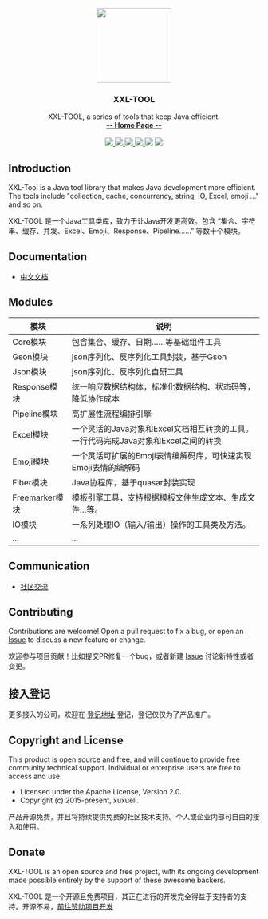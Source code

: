 <p align="center">
    <img src="https://www.xuxueli.com/doc/static/xxl-job/images/xxl-logo.jpg" width="150">
    <h3 align="center">XXL-TOOL</h3>
    <p align="center">
        XXL-TOOL, a series of tools that keep Java efficient.
        <br>
        <a href="https://www.xuxueli.com/xxl-tool/"><strong>-- Home Page --</strong></a>
        <br>
        <br>
        <a href="https://github.com/xuxueli/xxl-tool/actions">
            <img src="https://github.com/xuxueli/xxl-tool/workflows/Java%20CI/badge.svg" >
        </a>
        <a href="https://maven-badges.herokuapp.com/maven-central/com.xuxueli/xxl-tool/">
            <img src="https://maven-badges.herokuapp.com/maven-central/com.xuxueli/xxl-tool/badge.svg" >
        </a>
        <a href="https://github.com/xuxueli/xxl-tool/releases">
            <img src="https://img.shields.io/github/release/xuxueli/xxl-tool.svg" >
        </a>
        <a href="https://github.com/xuxueli/xxl-tool/">
            <img src="https://img.shields.io/github/stars/xuxueli/xxl-tool" >
        </a>
        <img src="https://img.shields.io/github/license/xuxueli/xxl-tool.svg" >
        <a href="https://www.xuxueli.com/page/donate.html">
            <img src="https://img.shields.io/badge/%24-donate-ff69b4.svg?style=flat-square" >
        </a>
    </p>    
</p>


## Introduction
XXL-Tool is a Java tool library that makes Java development more efficient. The tools include "collection, cache, concurrency, string, IO, Excel, emoji ..." and so on.

XXL-TOOL 是一个Java工具类库，致力于让Java开发更高效。包含 “集合、字符串、缓存、并发、Excel、Emoji、Response、Pipeline……” 等数十个模块。

## Documentation
- [中文文档](https://www.xuxueli.com/xxl-tool/)


## Modules
模块 | 说明
--- | ---
Core模块 | 包含集合、缓存、日期……等基础组件工具
Gson模块 | json序列化、反序列化工具封装，基于Gson
Json模块 | json序列化、反序列化自研工具 
Response模块 | 统一响应数据结构体，标准化数据结构、状态码等，降低协作成本
Pipeline模块 | 高扩展性流程编排引擎
Excel模块 | 一个灵活的Java对象和Excel文档相互转换的工具。一行代码完成Java对象和Excel之间的转换
Emoji模块 | 一个灵活可扩展的Emoji表情编解码库，可快速实现Emoji表情的编解码
Fiber模块 | Java协程库，基于quasar封装实现
Freemarker模块 | 模板引擎工具，支持根据模板文件生成文本、生成文件…等。
IO模块 | 一系列处理IO（输入/输出）操作的工具类及方法。
... | ...


## Communication

- [社区交流](https://www.xuxueli.com/page/community.html)


## Contributing
Contributions are welcome! Open a pull request to fix a bug, or open an [Issue](https://github.com/xuxueli/xxl-tool/issues/) to discuss a new feature or change.

欢迎参与项目贡献！比如提交PR修复一个bug，或者新建 [Issue](https://github.com/xuxueli/xxl-tool/issues/) 讨论新特性或者变更。

## 接入登记
更多接入的公司，欢迎在 [登记地址](https://github.com/xuxueli/xxl-tool/issues/1 ) 登记，登记仅仅为了产品推广。


## Copyright and License
This product is open source and free, and will continue to provide free community technical support. Individual or enterprise users are free to access and use.

- Licensed under the Apache License, Version 2.0.
- Copyright (c) 2015-present, xuxueli.

产品开源免费，并且将持续提供免费的社区技术支持。个人或企业内部可自由的接入和使用。


## Donate
XXL-TOOL is an open source and free project, with its ongoing development made possible entirely by the support of these awesome backers.

XXL-TOOL 是一个开源且免费项目，其正在进行的开发完全得益于支持者的支持。开源不易，[前往赞助项目开发](https://www.xuxueli.com/page/donate.html )
